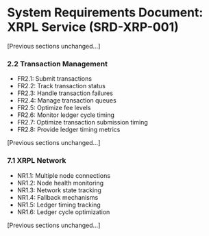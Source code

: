 # System Requirements Document: XRPL Service (SRD-XRP-001)

[Previous sections unchanged...]

### 2.2 Transaction Management
- FR2.1: Submit transactions
- FR2.2: Track transaction status
- FR2.3: Handle transaction failures
- FR2.4: Manage transaction queues
- FR2.5: Optimize fee levels
- FR2.6: Monitor ledger cycle timing
- FR2.7: Optimize transaction submission timing
- FR2.8: Provide ledger timing metrics

[Previous sections unchanged...]

### 7.1 XRPL Network
- NR1.1: Multiple node connections
- NR1.2: Node health monitoring
- NR1.3: Network state tracking
- NR1.4: Fallback mechanisms
- NR1.5: Ledger timing tracking
- NR1.6: Ledger cycle optimization

[Previous sections unchanged...]